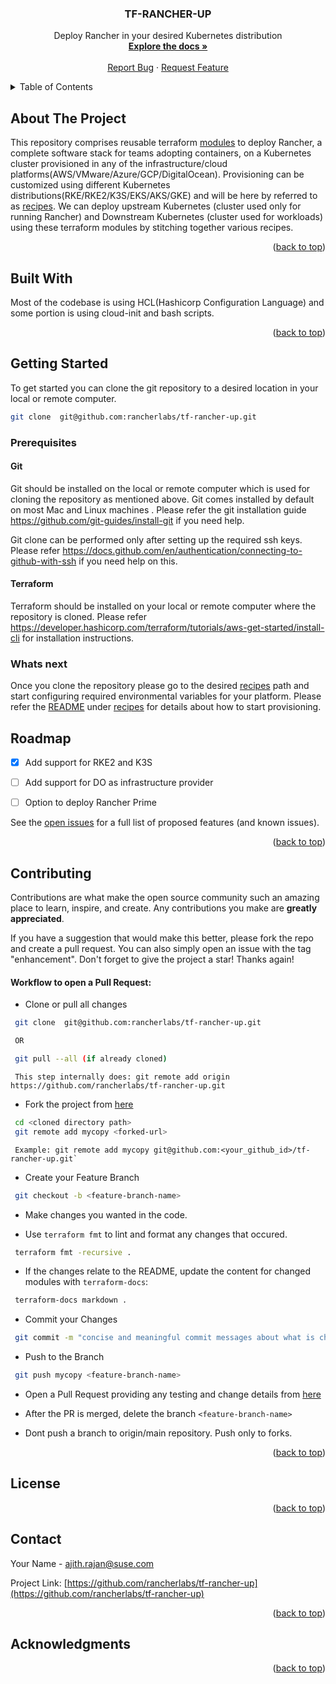 <a name="readme-top"></a>

  <h3 align="center">TF-RANCHER-UP</h3>

  <p align="center">
    Deploy Rancher in your desired Kubernetes distribution
    <br />
    <a href="./README.md"><strong>Explore the docs »</strong></a>
    <br />
    <br />
    <a href="https://github.com/rancherlabs/tf-rancher-up/issues">Report Bug</a>
    ·
    <a href="https://github.com/rancherlabs/tf-rancher-up/issues">Request Feature</a>
  </p>
</div>



<!-- TABLE OF CONTENTS -->
<details>
  <summary>Table of Contents</summary>
  <ol>
    <li>
      <a href="#about-the-project">About The Project</a>
    </li>
    <li>
      <a href="#built-with">Built With</a>
    </li>
    <li>
      <a href="#getting-started">Getting Started</a>
      <ul>
        <li><a href="#prerequisites">Prerequisites</a></li>
        <li><a href="#whats-next">Whats next</a></li>
      </ul>
    </li>
    <li><a href="#roadmap">Roadmap</a></li>
    <li><a href="#contributing">Contributing</a></li>
    <li><a href="#license">License</a></li>
    <li><a href="#contact">Contact</a></li>
    <li><a href="#acknowledgments">Acknowledgments</a></li>
  </ol>
</details>



<!-- ABOUT THE PROJECT -->
## About The Project


This repository comprises reusable terraform [modules](./modules) to deploy Rancher, a complete software stack for teams adopting containers, on a Kubernetes cluster provisioned in any of the infrastructure/cloud platforms(AWS/VMware/Azure/GCP/DigitalOcean). Provisioning can be customized using different Kubernetes distributions(RKE/RKE2/K3S/EKS/AKS/GKE) and will be here by referred to as [recipes](./recipes). We can deploy upstream Kubernetes (cluster used only for running Rancher) and Downstream Kubernetes (cluster used for workloads) using these terraform modules by stitching together various recipes.

<p align="right">(<a href="#readme-top">back to top</a>)</p>

## Built With

Most of the codebase is using HCL(Hashicorp Configuration Language) and some portion is using cloud-init and bash scripts.

<p align="right">(<a href="#readme-top">back to top</a>)</p>


<!-- GETTING STARTED -->
## Getting Started

To get started you can clone the git repository to a desired location in your local or remote computer.

  ```sh
  git clone  git@github.com:rancherlabs/tf-rancher-up.git
  ```

### Prerequisites

#### Git

Git should be installed on the local or remote computer which is used for cloning the repository as mentioned above. Git comes installed by default on most Mac and Linux machines . Please refer the git installation guide 
https://github.com/git-guides/install-git if you need help.

Git clone can be performed only after setting up the required ssh keys. Please refer https://docs.github.com/en/authentication/connecting-to-github-with-ssh if you need help on this.


#### Terraform

Terraform should be installed on your local or remote computer where the repository is cloned.  Please refer https://developer.hashicorp.com/terraform/tutorials/aws-get-started/install-cli for installation instructions.


### Whats next

Once you clone the repository please go to the desired [recipes](./recipes) path and start configuring required environmental variables for your platform. Please refer the [README](./README.md) under [recipes](./recipes) for details about how to start provisioning.



<!-- ROADMAP -->
## Roadmap

- [x] Add support for RKE2 and K3S
- [ ] Add support for DO as infrastructure provider
- [ ] Option to deploy Rancher Prime


See the [open issues](https://github.com/rancherlabs/tf-rancher-up/issues) for a full list of proposed features (and known issues).

<p align="right">(<a href="#readme-top">back to top</a>)</p>



<!-- CONTRIBUTING -->
## Contributing

Contributions are what make the open source community such an amazing place to learn, inspire, and create. Any contributions you make are **greatly appreciated**.

If you have a suggestion that would make this better, please fork the repo and create a pull request. You can also simply open an issue with the tag "enhancement".
Don't forget to give the project a star! Thanks again!

#### Workflow to open a Pull Request:


- Clone or pull all changes

 ```sh
  git clone  git@github.com:rancherlabs/tf-rancher-up.git

  OR

  git pull --all (if already cloned)
  ```
     This step internally does: git remote add origin https://github.com/rancherlabs/tf-rancher-up.git

- Fork the project from [here](https://github.com/ajithijk/tf-rancher-up/fork)

```sh
 cd <cloned directory path>
 git remote add mycopy <forked-url>
 ```
     Example: git remote add mycopy git@github.com:<your_github_id>/tf-rancher-up.git`

- Create your Feature Branch
```sh
 git checkout -b <feature-branch-name>
```
- Make changes you wanted in the code.

- Use `terraform fmt` to lint and format any changes that occured.
```sh
 terraform fmt -recursive .
```
- If the changes relate to the README, update the content for changed modules with `terraform-docs`:
```bash
 terraform-docs markdown .
```
- Commit your Changes

```sh
 git commit -m "concise and meaningful commit messages about what is changing"
```
- Push to the Branch

```sh
 git push mycopy <feature-branch-name>
```
- Open a Pull Request providing any testing and change details from [here](https://github.com/rancherlabs/tf-rancher-up/compare)

- After the PR is merged, delete the branch `<feature-branch-name>`

- Dont push a branch to origin/main repository. Push only to forks.

<p align="right">(<a href="#readme-top">back to top</a>)</p>



<!-- LICENSE -->
## License



<p align="right">(<a href="#readme-top">back to top</a>)</p>



<!-- CONTACT -->
## Contact

Your Name - ajith.rajan@suse.com

Project Link: [https://github.com/rancherlabs/tf-rancher-up](https://github.com/rancherlabs/tf-rancher-up)

<p align="right">(<a href="#readme-top">back to top</a>)</p>



<!-- ACKNOWLEDGMENTS -->
## Acknowledgments


<p align="right">(<a href="#readme-top">back to top</a>)</p>